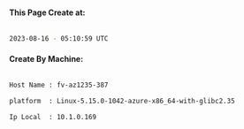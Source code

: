 
   
#### This Page Create at:

```bash

2023-08-16 - 05:10:59 UTC

```

#### Create By Machine:

```bash

Host Name : fv-az1235-387

platform  : Linux-5.15.0-1042-azure-x86_64-with-glibc2.35

Ip Local  : 10.1.0.169

```


